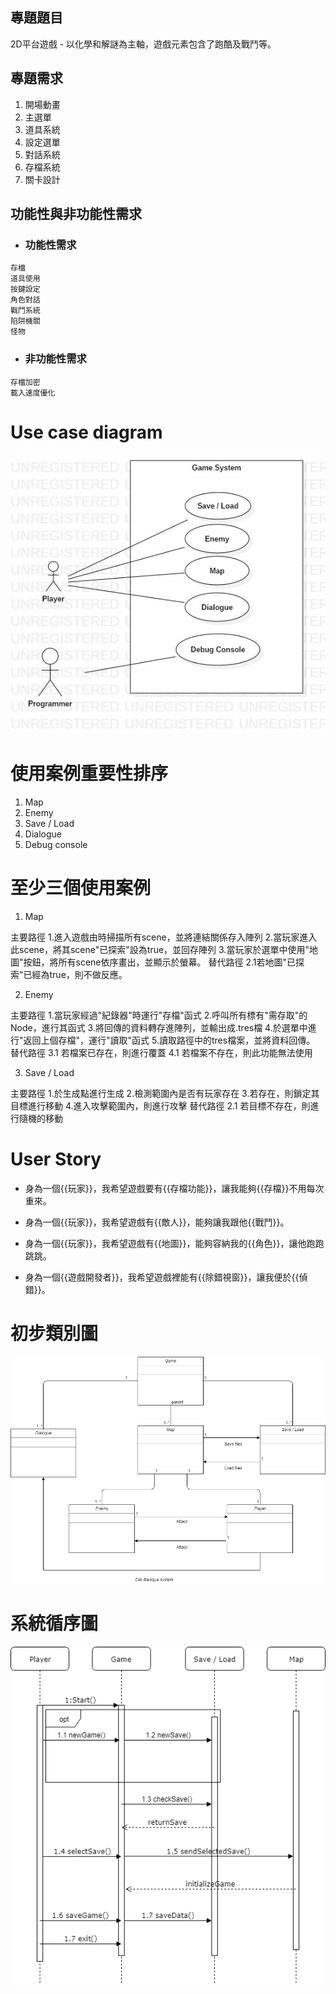 
## 專題題目

2D平台遊戲 - 以化學和解謎為主軸，遊戲元素包含了跑酷及戰鬥等。

## 專題需求

1. 開場動畫
2. 主選單
3. 道具系統
4. 設定選單
5. 對話系統
6. 存檔系統
7. 關卡設計

## 功能性與非功能性需求

* ### 功能性需求

```
存檔
道具使用
按鍵設定
角色對話
戰鬥系統
陷阱機關
怪物
```

* ### 非功能性需求

```
存檔加密
載入速度優化
```
# Use case diagram

![安安廢物](usediagram.jpg "安安廢物")

# 使用案例重要性排序

1. Map
2. Enemy
3. Save / Load
4. Dialogue
5. Debug console

# 至少三個使用案例

1. Map

  主要路徑
    1.進入遊戲由時掃描所有scene，並將連結關係存入陣列
    2.當玩家進入此scene，將其scene"已探索"設為true，並回存陣列
    3.當玩家於選單中使用"地圖"按鈕，將所有scene依序畫出，並顯示於螢幕。
  替代路徑
    2.1若地圖"已探索"已經為true，則不做反應。

2. Enemy

  主要路徑
    1.當玩家經過"紀錄器"時運行"存檔"函式
    2.呼叫所有標有"需存取"的Node，進行其函式
    3.將回傳的資料轉存進陣列，並輸出成.tres檔
    4.於選單中進行"返回上個存檔"，運行"讀取"函式
    5.讀取路徑中的tres檔案，並將資料回傳。
  替代路徑
    3.1 若檔案已存在，則進行覆蓋
    4.1 若檔案不存在，則此功能無法使用

3. Save / Load

  主要路徑
    1.於生成點進行生成
    2.檢測範圍內是否有玩家存在
    3.若存在，則鎖定其目標進行移動
    4.進入攻擊範圍內，則進行攻擊
  替代路徑
    2.1 若目標不存在，則進行隨機的移動

# User Story

* 身為一個{{玩家}}，我希望遊戲要有{{存檔功能}}，讓我能夠{{存檔}}不用每次重來。

* 身為一個{{玩家}}，我希望遊戲有{{敵人}}，能夠讓我跟他{{戰鬥}}。

* 身為一個{{玩家}}，我希望遊戲有{{地圖}}，能夠容納我的{{角色}}，讓他跑跑跳跳。

* 身為一個{{遊戲開發者}}，我希望遊戲裡能有{{除錯視窗}}，讓我便於{{偵錯}}。

# 初步類別圖
![安安廢物](初步流程圖.png "安安廢物")

# 系統循序圖
![安安廢物](系統循序圖.png "安安廢物")
